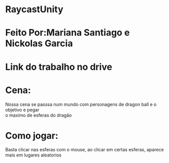 # RaycastUnity
<H1>Feito Por:Mariana Santiago e Nickolas Garcia</H1>
<h1>Link do trabalho no drive</h1>

<h1>Cena:</h1>
Nossa cena se passsa num mundo com personagens de dragon ball e o objetivo e pegar<br>
o maximo de esferas do dragão

<h1>Como jogar:</h1>
Basta clicar nas esferas com o mouse, ao clicar em certas esferas, aparece mais em lugares aleatorios

